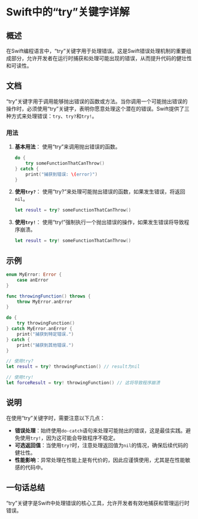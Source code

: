 <!--
Meta Description: # Swift中的“try”关键字详解 ## 概述 在Swift编程语言中，“try”关键字用于处理错误。这是Swift错误处理机制的重要组成部分，允许开发者在运行时捕获和处理可能出现的错误，从而提升代码的健壮性和可读性。 ## 文档 “try”关键字用于调用能够抛出错误的函数或方法。当你调用一个可...
Meta Keywords: try, swift, catch, let, throwingfunction
-->

# Swift中的“try”关键字详解

## 概述
在Swift编程语言中，“try”关键字用于处理错误。这是Swift错误处理机制的重要组成部分，允许开发者在运行时捕获和处理可能出现的错误，从而提升代码的健壮性和可读性。

## 文档
“try”关键字用于调用能够抛出错误的函数或方法。当你调用一个可能抛出错误的操作时，必须使用“try”关键字，表明你愿意处理这个潜在的错误。Swift提供了三种方式来处理错误：`try`、`try?`和`try!`。

### 用法
1. **基本用法**：
   使用“try”来调用抛出错误的函数。
   ```swift
   do {
       try someFunctionThatCanThrow()
   } catch {
       print("捕获到错误: \(error)")
   }
   ```

2. **使用`try?`**：
   使用“try?”来处理可能抛出错误的函数，如果发生错误，将返回`nil`。
   ```swift
   let result = try? someFunctionThatCanThrow()
   ```

3. **使用`try!`**：
   使用“try!”强制执行一个抛出错误的操作，如果发生错误将导致程序崩溃。
   ```swift
   let result = try! someFunctionThatCanThrow()
   ```

## 示例
```swift
enum MyError: Error {
    case anError
}

func throwingFunction() throws {
    throw MyError.anError
}

do {
    try throwingFunction()
} catch MyError.anError {
    print("捕获到特定错误.")
} catch {
    print("捕获到其他错误.")
}

// 使用try?
let result = try? throwingFunction() // result为nil

// 使用try!
let forceResult = try! throwingFunction() // 这将导致程序崩溃
```

## 说明
在使用“try”关键字时，需要注意以下几点：
- **错误处理**：始终使用`do-catch`语句来处理可能抛出的错误，这是最佳实践。避免使用`try!`，因为这可能会导致程序不稳定。
- **可选返回值**：当使用`try?`时，注意处理返回值为`nil`的情况，确保后续代码的健壮性。
- **性能影响**：异常处理在性能上是有代价的，因此应谨慎使用，尤其是在性能敏感的代码中。

## 一句话总结
“try”关键字是Swift中处理错误的核心工具，允许开发者有效地捕获和管理运行时错误。
